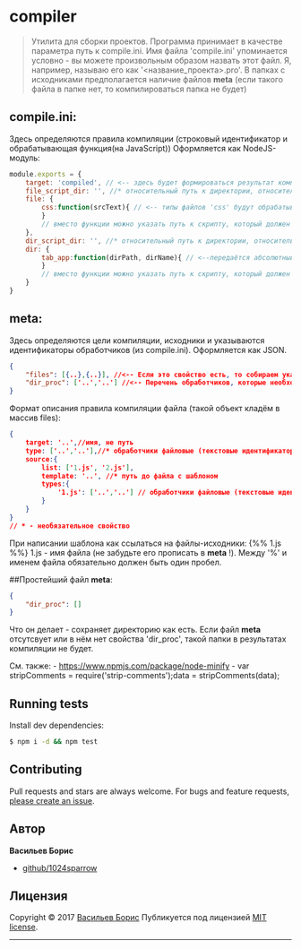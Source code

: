 # compiler
> Утилита для сборки проектов.
Программа принимает в качестве параметра путь к compile.ini.
Имя файла 'compile.ini' упоминается условно - вы можете произвольным образом назвать этот файл. Я, например, называю его как '<название_проекта>.pro'.
В папках с исходниками предполагается наличие файлов __meta__ (если такого файла в папке нет, то компилироваться папка не будет)
## compile.ini:
Здесь определяются правила компиляции (строковый идентификатор и обрабатывающая функция(на JavaScript))
Оформляется как NodeJS-модуль:
```js
module.exports = {
    target: 'compiled', // <-- здесь будет формироваться результат компиляции
    file_script_dir: '', //* относительный путь к директории, относительно которой будут указываться пути к скриптам для обработки файлов. Если свойство не указано - пути относительно директории, где находится файл compile.ini.
    file: {
        css:function(srcText){ // <-- типы файлов 'css' будут обрабатываться вот этой функцией. Функция должна вернуть результат в виде строки.
        }
        // вместо функции можно указать путь к скрипту, который должен преобразовать данные в файле, полный путь к которому будет передан единственным параметром.
    },
    dir_script_dir: '', //* относительный путь к директории, относительно которой будут указываться пути к скриптам для обработки директорий. Если свойство не указано - пути относительно директории, где находится файл compile.ini.
    dir: {
        tab_app:function(dirPath, dirName){ // <--передаётся абсолютный путь до папки, содержащей целевую папку, и имя целевой папки. Этот обработчик будет применяться к директориям, помеченным как 'tab_app'.
        }
        // вместо функции можно указать путь к скрипту, который должен преобразовать директорию. Скрипту передаются два параметра - такие, как передавались бы в фунцию (см. выше).
    }
}
```

## __meta__:
Здесь определяются цели компиляции, исходники и указываются идентификаторы обработчиков (из compile.ini).
Оформляется как JSON.
```JSON
{
    "files": [{..},{..}], //<-- Если это свойство есть, то собираем указанные файлы. Если этого свойства нет, то тупо копируем всю директорию.
    "dir_proc": ['..','..'] //<-- Перечень обработчиков, которые необходимо применить к результирующей директории. Если нужно сохранить директорию (т.е. результаты компиляции будут в такой же папке, а не положены вместо неё), то свойство должно быть, пусть в массиве и не будет элементов.
}
```
Формат описания правила компиляции файла (такой объект кладём в массив files):
```JSON
{
    target: '..',//имя, не путь
    type: ['..','..'],//* обработчики файловые (текстовые идентификаторы из compile.ini), которые нужно применить (постобработка, после формирования из составляющих)
    source:{
        list: ['1.js', '2.js'],
        template: '..', //* путь до файла с шаблоном
        types:{
            '1.js': ['..','..'] // обработчики файловые (текстовые идентификаторы из compile.ini), которые нужно применить (предобработка, перед вставкой в целевой файл)
        }
    }
}
// * - необязательное свойство
```

При написании шаблона как ссылаться на файлы-исходники:
{%% 1.js %%}
1.js - имя файла (не забудьте его прописать в __meta__ !). Между '%' и именем файла обязательно должен быть один пробел.

##Простейший файл __meta__:
```JSON
{
    "dir_proc": []
}
```
Что он делает - сохраняет директорию как есть. Если файл __meta__ отсутсвует или в нём нет свойства 'dir_proc', такой папки в результатах компиляции не будет.

См. также:
    - https://www.npmjs.com/package/node-minify
    - var stripComments = require('strip-comments');data = stripComments(data);
## Running tests

Install dev dependencies:

```sh
$ npm i -d && npm test
```

## Contributing

Pull requests and stars are always welcome. For bugs and feature requests, [please create an issue](https://github.com/jonschlinkert/strip-comments/issues/new).

## Автор

**Васильев Борис**

* [github/1024sparrow](https://github.com/1024sparrow)

## Лицензия

Copyright © 2017 [Васильев Борис](https://github.com/1024sparrow)
Публикуется под лицензией [MIT license](https://github.com/1024sparrow/compiler/blob/master/LICENSE).

***
